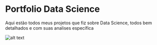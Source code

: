 # Portfolio Data Science
Aqui estão todos meus projetos que fiz sobre Data Science, todos bem detalhados e com suas analises específica 

![alt text](https://github.com/carlosfab/template_portfolio/blob/master/banner.png)

